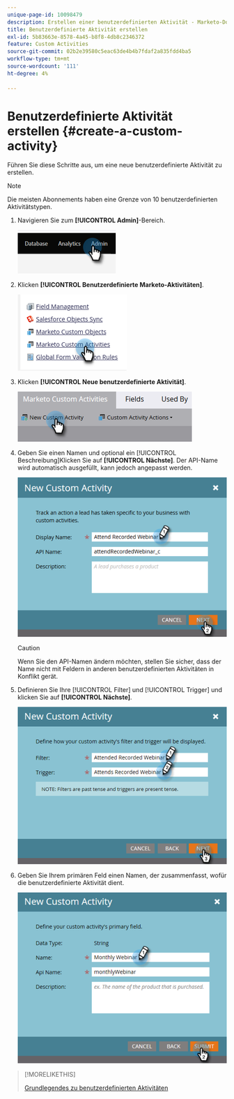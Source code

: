 ```yaml
---
unique-page-id: 10098479
description: Erstellen einer benutzerdefinierten Aktivität - Marketo-Dokumente - Produktdokumentation
title: Benutzerdefinierte Aktivität erstellen
exl-id: 5b83663e-8578-4a45-b8f8-4db8c2346372
feature: Custom Activities
source-git-commit: 02b2e39580c5eac63de4b4b7fdaf2a835fdd4ba5
workflow-type: tm+mt
source-wordcount: '111'
ht-degree: 4%

---
```


# Benutzerdefinierte Aktivität erstellen {#create-a-custom-activity}

Führen Sie diese Schritte aus, um eine neue benutzerdefinierte Aktivität zu erstellen.

>[!NOTE]
>
>Die meisten Abonnements haben eine Grenze von 10 benutzerdefinierten Aktivitätstypen.

1. Navigieren Sie zum **[!UICONTROL Admin]**-Bereich.

   ![](assets/create-a-custom-activity-1.png)

1. Klicken **[!UICONTROL Benutzerdefinierte Marketo-Aktivitäten]**.

   ![](assets/create-a-custom-activity-2.png)

1. Klicken **[!UICONTROL Neue benutzerdefinierte Aktivität]**.

   ![](assets/create-a-custom-activity-3.png)

1. Geben Sie einen Namen und optional ein [!UICONTROL Beschreibung]Klicken Sie auf **[!UICONTROL Nächste]**. Der API-Name wird automatisch ausgefüllt, kann jedoch angepasst werden.

   ![](assets/create-a-custom-activity-4.png)

   >[!CAUTION]
   >
   >Wenn Sie den API-Namen ändern möchten, stellen Sie sicher, dass der Name nicht mit Feldern in anderen benutzerdefinierten Aktivitäten in Konflikt gerät.

1. Definieren Sie Ihre [!UICONTROL Filter] und [!UICONTROL Trigger] und klicken Sie auf **[!UICONTROL Nächste]**.

   ![](assets/create-a-custom-activity-5.png)

1. Geben Sie Ihrem primären Feld einen Namen, der zusammenfasst, wofür die benutzerdefinierte Aktivität dient.

   ![](assets/create-a-custom-activity-6.png)

>[!MORELIKETHIS]
>
>[Grundlegendes zu benutzerdefinierten Aktivitäten](/help/marketo/product-docs/administration/marketo-custom-activities/understanding-custom-activities.md)
